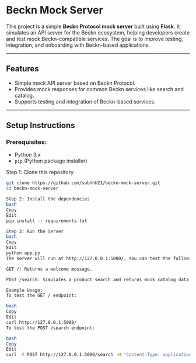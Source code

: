 # Beckn Mock Server

This project is a simple **Beckn Protocol mock server** built using **Flask**. It simulates an API server for the Beckn ecosystem, helping developers create and test mock Beckn-compatible services. The goal is to improve testing, integration, and onboarding with Beckn-based applications.

---

## Features
- Simple mock API server based on Beckn Protocol.
- Provides mock responses for common Beckn services like search and catalog.
- Supports testing and integration of Beckn-based services.

---

## Setup Instructions

### Prerequisites:
- Python 3.x
- `pip` (Python package installer)

Step 1: Clone this repository

```bash
git clone https://github.com/subhhh21/beckn-mock-server.git
cd beckn-mock-server

Step 2: Install the dependencies
bash
Copy
Edit
pip install -r requirements.txt

Step 3: Run the Server
bash
Copy
Edit
python app.py
The server will run at http://127.0.0.1:5000/. You can test the following endpoints:

GET /: Returns a welcome message.

POST /search: Simulates a product search and returns mock catalog data.

Example Usage:
To test the GET / endpoint:

bash
Copy
Edit
curl http://127.0.0.1:5000/
To test the POST /search endpoint:

bash
Copy
Edit
curl -X POST http://127.0.0.1:5000/search -H "Content-Type: application/json" -d '{"context": {"domain": "retail"}}'
